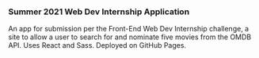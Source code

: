 ### Summer 2021 Web Dev Internship Application

An app for submission per the Front-End Web Dev Internship challenge, a site to allow a user to search for and nominate five movies from the OMDB API. Uses React and Sass. Deployed on GitHub Pages.
